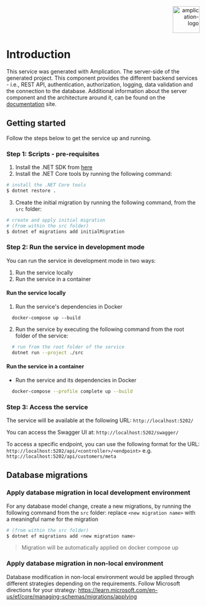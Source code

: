 <p align="right">
  <a href="https://amplication.com" target="_blank">
    <img alt="amplication-logo" height="70" alt="Amplication Logo" src="https://amplication.com/images/logo.svg"/>
  </a>
</p>

# Introduction

This service was generated with Amplication. The server-side of the generated project. This component provides the different backend services - i.e., REST API, authentication, authorization, logging, data validation and the connection to the database. Additional information about the server component and the architecture around it, can be found on the [documentation](https://docs.amplication.com/guides/getting-started) site.

## Getting started

Follow the steps below to get the service up and running.

### Step 1: Scripts - pre-requisites

1. Install the .NET SDK from [here](https://dotnet.microsoft.com/download)
2. Install the .NET Core tools by running the following command:

```sh
# install the .NET Core tools
$ dotnet restore .
```

3. Create the initial migration by running the following command, from the `src` folder:

```sh
# create and apply initial migration
# (from within the src folder)
$ dotnet ef migrations add initialMigration
```

### Step 2: Run the service in development mode

You can run the service in development mode in two ways:

1. Run the service locally
2. Run the service in a container

#### Run the service locally

1. Run the service's dependencies in Docker

```sg
  docker-compose up --build
```

2. Run the service by executing the following command from the root folder of the service:

```sh
  # run from the root folder of the service
  dotnet run --project ./src
```

#### Run the service in a container

- Run the service and its dependencies in Docker

```sh
  docker-compose --profile complete up --build
```

### Step 3: Access the service

The service will be available at the following URL:
`http://localhost:5202/`

You can access the Swagger UI at:
`http://localhost:5202/swagger/`

To access a specific endpoint, you can use the following format for the URL:
`http://localhost:5202/api/<controller>/<endpoint>`
e.g.
`http://localhost:5202/api/customers/meta`

## Database migrations

### Apply database migration in local development environment

For any database model change, create a new migrations, by running the following command from the `src` folder:
replace `<new migration name>` with a meaningful name for the migration

```sh
# (from within the src folder)
$ dotnet ef migrations add <new migration name>
```

> Migration will be automatically applied on docker compose up

### Apply database migration in non-local environment

Database modification in non-local environment would be applied through different strategies depending on the requirements.
Follow Microsoft directions for your strategy: https://learn.microsoft.com/en-us/ef/core/managing-schemas/migrations/applying
